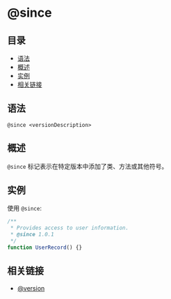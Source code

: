 <!--
title: @since
order: 358
author: yuer
-->

# @since

## 目录

- [语法](#语法)
- [概述](#概述)
- [实例](#实例)
- [相关链接](#相关链接)

## 语法

```
@since <versionDescription>
```

## 概述

`@since` 标记表示在特定版本中添加了类、方法或其他符号。

## 实例

使用 `@since`:

```js
/**
 * Provides access to user information.
 * @since 1.0.1
 */
function UserRecord() {}
```

## 相关链接

- [@version](./tags-version.md)
